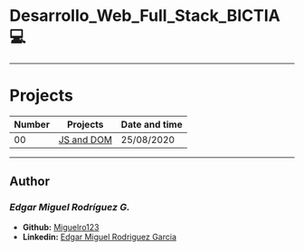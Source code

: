 # Desarrollo_Web_Full_Stack_BICTIA :computer:

---

# Projects

Number | Projects | Date and time
----------- | ----------- | -----------
00 | [JS and DOM](./2020-08-25_JS_DOM) | 25/08/2020

---

## Author
### _Edgar Miguel Rodríguez G._

- **Github:** [Miguelro123](https://github.com/Miguelro123) 
- **Linkedin:** [Edgar Miguel Rodriguez Garcia](https://www.linkedin.com/in/edgar-miguel-rodriguez-garcia-20a5281a2/)
